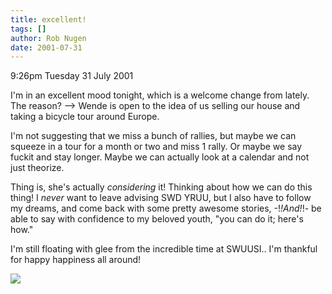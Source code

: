 ```yaml
---
title: excellent!
tags: []
author: Rob Nugen
date: 2001-07-31
---
```


<p class=date>9:26pm Tuesday 31 July 2001</p>

<p>I'm in an excellent mood tonight, which is a
welcome change from lately.  The reason?
--&gt;&nbsp;Wende is open to the idea of us selling
our house and taking a bicycle tour around Europe.</p>

<p>I'm not suggesting that we miss a bunch of rallies,
but maybe we can squeeze in a tour for a month or two
and miss 1 rally.  Or maybe we say fuckit and stay
longer.  Maybe we can actually look at a calendar and
not just theorize.</p>

<p>Thing is, she's actually <em>considering</em> it! 
Thinking about how we can do this thing!  I
<em>never</em> want to leave advising SWD YRUU, but I
also have to follow my dreams, and come back with some
pretty awesome stories, -!<em>!And!</em>!- be able to
say with confidence to my beloved youth, "you can do
it; here's how."</p>

<p>I'm still floating with glee from the incredible
time at SWUUSI.. I'm thankful for happy happiness all
around!</p>

<p><img src="/images/rob/wL-ROB.gif"/></p>
